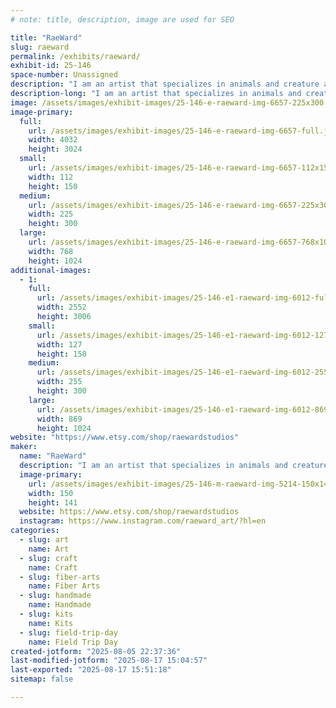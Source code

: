 ```yaml
---
# note: title, description, image are used for SEO

title: "RaeWard"
slug: raeward
permalink: /exhibits/raeward/
exhibit-id: 25-146
space-number: Unassigned
description: "I am an artist that specializes in animals and creature arts."
description-long: "I am an artist that specializes in animals and creature arts. I design and make my own cross-stitch patterns and sell kits of my designs. I also sell charms, including fidget charms, that I design and assemble myself, art prints, acrylic goods such as standees and enamel pins."
image: /assets/images/exhibit-images/25-146-e-raeward-img-6657-225x300.jpeg
image-primary: 
  full:
    url: /assets/images/exhibit-images/25-146-e-raeward-img-6657-full.jpeg
    width: 4032
    height: 3024
  small:
    url: /assets/images/exhibit-images/25-146-e-raeward-img-6657-112x150.jpeg
    width: 112
    height: 150
  medium:
    url: /assets/images/exhibit-images/25-146-e-raeward-img-6657-225x300.jpeg
    width: 225
    height: 300
  large:
    url: /assets/images/exhibit-images/25-146-e-raeward-img-6657-768x1024.jpeg
    width: 768
    height: 1024
additional-images: 
  - 1:
    full:
      url: /assets/images/exhibit-images/25-146-e1-raeward-img-6012-full.jpeg
      width: 2552
      height: 3006
    small:
      url: /assets/images/exhibit-images/25-146-e1-raeward-img-6012-127x150.jpeg
      width: 127
      height: 150
    medium:
      url: /assets/images/exhibit-images/25-146-e1-raeward-img-6012-255x300.jpeg
      width: 255
      height: 300
    large:
      url: /assets/images/exhibit-images/25-146-e1-raeward-img-6012-869x1024.jpeg
      width: 869
      height: 1024
website: "https://www.etsy.com/shop/raewardstudios"
maker: 
  name: "RaeWard"
  description: "I am an artist that specializes in animals and creature arts. I design and make my own cross-stitch patterns and sell kits of my designs. I also sell charms, including fidget charms, that I design and assemble myself, art prints, acrylic goods such as standees and enamel pins."
  image-primary:
    url: /assets/images/exhibit-images/25-146-m-raeward-img-5214-150x141.jpeg
    width: 150
    height: 141
  website: https://www.etsy.com/shop/raewardstudios
  instagram: https://www.instagram.com/raeward_art/?hl=en
categories: 
  - slug: art
    name: Art
  - slug: craft
    name: Craft
  - slug: fiber-arts
    name: Fiber Arts
  - slug: handmade
    name: Handmade
  - slug: kits
    name: Kits
  - slug: field-trip-day
    name: Field Trip Day
created-jotform: "2025-08-05 22:37:36"
last-modified-jotform: "2025-08-17 15:04:57"
last-exported: "2025-08-17 15:51:18"
sitemap: false

---
```

